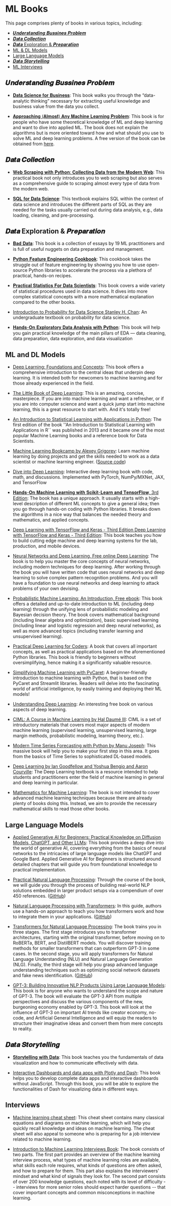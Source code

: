# ML Books

This page comprises plenty of books in various topics, including:

* [𝑼𝒏𝒅𝒆𝒓𝒔𝒕𝒂𝒏𝒅𝒊𝒏𝒈 𝑩𝒖𝒔𝒔𝒊𝒏𝒆𝒔 𝑷𝒓𝒐𝒃𝒍𝒆𝒎](#𝑼𝒏𝒅𝒆𝒓𝒔𝒕𝒂𝒏𝒅𝒊𝒏𝒈-𝑩𝒖𝒔𝒔𝒊𝒏𝒆𝒔-𝑷𝒓𝒐𝒃𝒍𝒆𝒎) 
* [𝑫𝒂𝒕𝒂 𝑪𝒐𝒍𝒍𝒆𝒄𝒕𝒊𝒐𝒏](#𝑫𝒂𝒕𝒂-𝑪𝒐𝒍𝒍𝒆𝒄𝒕𝒊𝒐𝒏) 
* [𝑫𝒂𝒕𝒂 Exploration & 𝑷𝒓𝒆𝒑𝒂𝒓𝒂𝒕𝒊𝒐𝒏](#𝑫𝒂𝒕𝒂-exploration--𝑷𝒓𝒆𝒑𝒂𝒓𝒂𝒕𝒊𝒐𝒏) 
* [ML & DL Models](#ml-and-dl-models) 
* [Large Language Models](#large-language-models) 
* [𝑫𝒂𝒕𝒂 𝑺𝒕𝒐𝒓𝒚𝒕𝒆𝒍𝒍𝒊𝒏𝒈](#𝑫𝒂𝒕𝒂-𝑺𝒕𝒐𝒓𝒚𝒕𝒆𝒍𝒍𝒊𝒏𝒈) 
* [ML Interviews](#interviews) 



## 𝑼𝒏𝒅𝒆𝒓𝒔𝒕𝒂𝒏𝒅𝒊𝒏𝒈 𝑩𝒖𝒔𝒔𝒊𝒏𝒆𝒔 𝑷𝒓𝒐𝒃𝒍𝒆𝒎

* [𝐃𝐚𝐭𝐚 𝐒𝐜𝐢𝐞𝐧𝐜𝐞 𝐟𝐨𝐫 𝐁𝐮𝐬𝐢𝐧𝐞𝐬𝐬](https://lnkd.in/dmaY5zwG): This book walks you through the “data-analytic thinking” necessary for extracting useful knowledge and business value from the data you collect.

* [𝐀𝐩𝐩𝐫𝐨𝐚𝐜𝐡𝐢𝐧𝐠 (𝐀𝐥𝐦𝐨𝐬𝐭) 𝐀𝐧𝐲 𝐌𝐚𝐜𝐡𝐢𝐧𝐞 𝐋𝐞𝐚𝐫𝐧𝐢𝐧𝐠 𝐏𝐫𝐨𝐛𝐥𝐞𝐦](https://lnkd.in/dYE5Jsn3): This book is for people who have some theoretical knowledge of ML and deep learning and want to dive into applied ML. The book does not explain the algorithms but is more oriented toward how and what should you use to solve ML and deep learning problems. A free version of the book can be obtained from [here](https://raw.githubusercontent.com/abhishekkrthakur/approachingalmost/master/AAAMLP.pdf).


## 𝑫𝒂𝒕𝒂 𝑪𝒐𝒍𝒍𝒆𝒄𝒕𝒊𝒐𝒏

* [𝐖𝐞𝐛 𝐒𝐜𝐫𝐚𝐩𝐢𝐧𝐠 𝐰𝐢𝐭𝐡 𝐏𝐲𝐭𝐡𝐨𝐧: 𝐂𝐨𝐥𝐥𝐞𝐜𝐭𝐢𝐧𝐠 𝐃𝐚𝐭𝐚 𝐟𝐫𝐨𝐦 𝐭𝐡𝐞 𝐌𝐨𝐝𝐞𝐫𝐧 𝐖𝐞𝐛](https://lnkd.in/d5Mq9ZXC): This practical book not only introduces you to web scraping but also serves as a comprehensive guide to scraping almost every type of data from the modern web.

* [𝐒𝐐𝐋 𝐟𝐨𝐫 𝐃𝐚𝐭𝐚 𝐒𝐜𝐢𝐞𝐧𝐜𝐞](https://lnkd.in/dXnBVhZG): This textbook explains SQL within the context of data science and introduces the different parts of SQL as they are needed for the tasks usually carried out during data analysis, e.g., data loading, cleaning, and pre-processing.


## 𝑫𝒂𝒕𝒂 Exploration & 𝑷𝒓𝒆𝒑𝒂𝒓𝒂𝒕𝒊𝒐𝒏

* [𝐁𝐚𝐝 𝐃𝐚𝐭𝐚](https://lnkd.in/dgbd-uiJ): This book is a collection of essays by 19 ML practitioners and is full of useful nuggets on data preparation and management.

* [𝐏𝐲𝐭𝐡𝐨𝐧 𝐅𝐞𝐚𝐭𝐮𝐫𝐞 𝐄𝐧𝐠𝐢𝐧𝐞𝐞𝐫𝐢𝐧𝐠 𝐂𝐨𝐨𝐤𝐛𝐨𝐨𝐤](https://lnkd.in/d9XNqMD5): This cookbook takes the struggle out of feature engineering by showing you how to use open-source Python libraries to accelerate the process via a plethora of practical, hands-on recipes.

* [𝐏𝐫𝐚𝐜𝐭𝐢𝐜𝐚𝐥 𝐒𝐭𝐚𝐭𝐢𝐬𝐭𝐢𝐜𝐬 𝐅𝐨𝐫 𝐃𝐚𝐭𝐚 𝐒𝐜𝐢𝐞𝐧𝐭𝐢𝐬𝐭𝐬](https://lnkd.in/d7bWPst8): This book covers a wide variety of statistical procedures used in data science. It dives into more complex statistical concepts with a more mathematical explanation compared to the other books.

* [Introduction to Probability for Data Science Stanley H. Chan](https://probability4datascience.com/):  An undergraduate textbook on probability for data science.

* [𝐇𝐚𝐧𝐝𝐬-𝐎𝐧 𝐄𝐱𝐩𝐥𝐨𝐫𝐚𝐭𝐨𝐫𝐲 𝐃𝐚𝐭𝐚 𝐀𝐧𝐚𝐥𝐲𝐬𝐢𝐬 𝐰𝐢𝐭𝐡 𝐏𝐲𝐭𝐡𝐨𝐧](https://lnkd.in/dY_-WbS2): This book will help you gain practical knowledge of the main pillars of EDA — data cleaning, data preparation, data exploration, and data visualization


## ML and DL Models

* [Deep Learning: Foundations and Concepts](https://issuu.com/cmb321/docs/deep_learning_ebook): This book offers a comprehensive introduction to the central ideas that underpin deep learning. It is intended both for newcomers to machine learning and for those already experienced in the field. 

* [The Little Book of Deep Learning](https://fleuret.org/francois/lbdl.html): This is an amazing, concise, masterpiece. If you are into machine learning and want a refresher, or if you are into computer science and want a quick jump start into machine learning, this is a great resource to start with. And it's totally free!

* [An Introduction to Statistical Learning with Applications in Python](https://hastie.su.domains/ISLP/ISLP_website.pdf): The first edition of the book ''An Introduction to Statistical Learning with Applications in R`` was published in 2013 and it became one of the most popular Machine Learning books and a reference book for Data Scientists.

* [Machine Learning Bookcamp by Alexey Grigorev](https://www.manning.com/books/machine-learning-bookcamp):  Learn machine learning by doing projects and get the skills needed to work as a data scientist or machine learning engineer. ([Source code](https://github.com/alexeygrigorev/mlbookcamp-code))

* [Dive into Deep Learning](https://d2l.ai/): Interactive deep learning book with code, math, and discussions. Implemented with PyTorch, NumPy/MXNet, JAX, and TensorFlow

* [𝐇𝐚𝐧𝐝𝐬-𝐎𝐧 𝐌𝐚𝐜𝐡𝐢𝐧𝐞 𝐋𝐞𝐚𝐫𝐧𝐢𝐧𝐠 𝐰𝐢𝐭𝐡 𝐒𝐜𝐢𝐤𝐢𝐭-𝐋𝐞𝐚𝐫𝐧 𝐚𝐧𝐝 𝐓𝐞𝐧𝐬𝐨𝐫𝐅𝐥𝐨𝐰, 3rd Edition](https://www.oreilly.com/library/view/hands-on-machine-learning/9781098125967/): The book has a unique approach. It usually starts with a high-level description of different ML concepts to give a general idea; then you go through hands-on coding with Python libraries. It breaks down the algorithms in a nice way that balances the needed theory and mathematics, and applied concepts.

* [Deep Learning with TensorFlow and Keras - Third Edition Deep Learning with TensorFlow and Keras - Third Edition](https://www.oreilly.com/library/view/deep-learning-with/9781803232911/): This book teaches you how to build cutting edge machine and deep learning systems for the lab, production, and mobile devices.

* [Neural Networks and Deep Learning, Free online Deep Learning](http://neuralnetworksanddeeplearning.com/index.html): The book is to help you master the core concepts of neural networks, including modern techniques for deep learning. After working through the book you will have written code that uses neural networks and deep learning to solve complex pattern recognition problems. And you will have a foundation to use neural networks and deep learning to attack problems of your own devising.

* [Probabilistic Machine Learning: An Introduction, Free ebook](https://probml.github.io/pml-book/book1.html): This book offers a detailed and up-to-date introduction to ML (including deep learning) through the unifying lens of probabilistic modeling and Bayesian decision theory. The book covers mathematical background (including linear algebra and optimization), basic supervised learning (including linear and logistic regression and deep neural networks), as well as more advanced topics (including transfer learning and unsupervised learning).

* [Practical Deep Learning for Coders](https://fastai.github.io/fastbook2e/): A book that covers all important concepts, as well as practical applications based on the aforementioned Python libraries. This book is friendly to beginners without oversimplifying, hence making it a significantly valuable resource.

* [Simplifying Machine Learning with PyCaret](https://leanpub.com/pycaretbook): A beginner-friendly introduction to machine learning with Python, that is based on the PyCaret and Streamlit libraries. Readers will delve into the fascinating world of artificial intelligence, by easily training and deploying their ML models!  

* [Understanding Deep Learning](https://udlbook.github.io/udlbook/): An interesting free book on various aspects of deep learning.

* [CIML: A Course in Machine Learning by Hal Daumé III](http://ciml.info): CIML is a set of introductory materials that covers most major aspects of modern machine learning (supervised learning, unsupervised learning, large margin methods, probabilistic modeling, learning theory, etc.).

* [Modern Time Series Forecasting with Python by Manu Joseph](https://github.com/PacktPublishing/Modern-Time-Series-Forecasting-with-Python): This massive book will help you to make your first step in this area. It goes from the basics of Time Series to sophisticated DL-based models. 

* [Deep Learning by Ian Goodfellow and Yoshua Bengio and Aaron Courville](https://www.deeplearningbook.org/): The Deep Learning textbook is a resource intended to help students and practitioners enter the field of machine learning in general and deep learning in particular.

* [Mathematics for Machine Learning](https://mml-book.github.io/): The book is not intended to cover advanced machine learning techniques because there are already plenty of books doing this. Instead, we aim to provide the necessary mathematical skills to read those other books.

## Large Language Models

* [Applied Generative AI for Beginners: Practical Knowledge on Diffusion Models, ChatGPT, and Other LLMs](https://www.amazon.com/Applied-Generative-Beginners-Practical-Knowledge/dp/1484299930): This book provides a deep dive into the world of generative AI, covering everything from the basics of neural networks to the intricacies of large language models like ChatGPT and Google Bard. Applied Generative AI for Beginners is structured around detailed chapters that will guide you from foundational knowledge to practical implementation.

* [Practical Natural Language Processing](https://www.practicalnlp.ai/): Through the course of the book, we will guide you through the process of building real-world NLP solutions embedded in larger product setups via a compendium of over 450 references. ([GitHub](https://github.com/practical-nlp/practical-nlp-code))

* [Natural Language Processing with Transformers](https://transformersbook.com/): In this guide, authors use a hands-on approach to teach you how transformers work and how to integrate them in your applications. ([GitHub](https://github.com/nlp-with-transformers))

* [Transformers for Natural Language Processing](https://www.packtpub.com/product/transformers-for-natural-language-processing/9781800565791): The book trains you in three stages. The first stage introduces you to transformer architectures, starting with the original transformer, before moving on to RoBERTa, BERT, and DistilBERT models. You will discover training methods for smaller transformers that can outperform GPT-3 in some cases. In the second stage, you will apply transformers for Natural Language Understanding (NLU) and Natural Language Generation (NLG). Finally, the third stage will help you grasp advanced language understanding techniques such as optimizing social network datasets and fake news identification. ([GitHub](https://github.com/Denis2054/Transformers-for-NLP-2nd-Edition))

* [GPT-3: Building Innovative NLP Products Using Large Language Models](https://books.google.de/books/about/Gpt_3.html?id=QFi0zgEACAAJ&redir_esc=y): This book is for anyone who wants to understand the scope and nature of GPT-3. The book will evaluate the GPT-3 API from multiple perspectives and discuss the various components of the new, burgeoning economy enabled by GPT-3. This book will look at the influence of GPT-3 on important AI trends like creator economy, no-code, and Artificial General Intelligence and will equip the readers to structure their imaginative ideas and convert them from mere concepts to reality.


## 𝑫𝒂𝒕𝒂 𝑺𝒕𝒐𝒓𝒚𝒕𝒆𝒍𝒍𝒊𝒏𝒈

* [𝐒𝐭𝐨𝐫𝐲𝐭𝐞𝐥𝐥𝐢𝐧𝐠 𝐰𝐢𝐭𝐡 𝐃𝐚𝐭𝐚](https://lnkd.in/dzrQg7VQ): This book teaches you the fundamentals of data visualization and how to communicate effectively with data.

* [Interactive Dashboards and data apps with Plotly and Dash](https://lnkd.in/dfVDeVjY): This book helps you to develop complete data apps and interactive dashboards without JavaScript. Through this book, you will be able to explore the functionalities of Dash for visualizing data in different ways.


## Interviews

* [Machine learning cheat sheet](https://github.com/soulmachine/machine-learning-cheat-sheet): This cheat sheet contains many classical equations and diagrams on machine learning, which will help you quickly recall knowledge and ideas on machine learning. The cheat sheet will also appeal to someone who is preparing for a job interview related to machine learning.

* [Introduction to Machine Learning Interviews Book](https://huyenchip.com/ml-interviews-book/): The book consists of two parts. The first part provides an overview of the machine learning interview process, what types of machine learning roles are available, what skills each role requires, what kinds of questions are often asked, and how to prepare for them. This part also explains the interviewers’ mindset and what kind of signals they look for. The second part consists of over 200 knowledge questions, each noted with its level of difficulty -- interviews for more senior roles should expect harder questions -- that cover important concepts and common misconceptions in machine learning.

